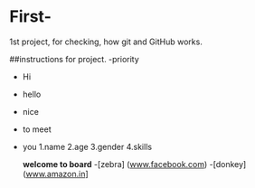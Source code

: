 # First-
1st project, for checking,
how git and GitHub works.

##instructions for project.
-priority
- Hi
- hello
- nice
- to meet
- you
  1.name
  2.age
  3.gender
  4.skills


  **welcome to board**
  -[zebra] (www.facebook.com)
  -[donkey](www.amazon.in]
